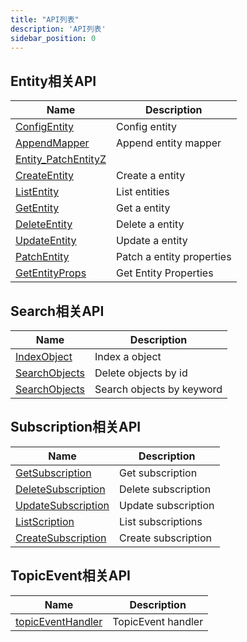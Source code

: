 ```yaml
---
title: "API列表"
description: 'API列表'
sidebar_position: 0
---
```





## Entity相关API

| Name |  Description | 
| ---- |  ----------- | 
| [ConfigEntity](./method_ConfigEntity)|  Config entity |
| [AppendMapper](./method_AppendMapper)|  Append entity mapper |
| [Entity_PatchEntityZ](./method_Entity_PatchEntityZ)|   |
| [CreateEntity](./method_CreateEntity)|  Create a entity |
| [ListEntity](./method_ListEntity)|  List entities |
| [GetEntity](./method_GetEntity)|  Get a entity |
| [DeleteEntity](./method_DeleteEntity)|  Delete a entity |
| [UpdateEntity](./method_UpdateEntity)|  Update a entity |
| [PatchEntity](./method_PatchEntity)|  Patch a entity properties |
| [GetEntityProps](./method_GetEntityProps)|  Get Entity Properties |


## Search相关API

| Name |  Description | 
| ---- |  ----------- | 
| [IndexObject](./method_IndexObject)|  Index a object |
| [SearchObjects](./method_SearchObjects)|  Delete objects by id |
| [SearchObjects](./method_SearchObjects)|  Search objects by keyword |


## Subscription相关API

| Name |  Description | 
| ---- |  ----------- | 
| [GetSubscription](./method_GetSubscription)|  Get subscription |
| [DeleteSubscription](./method_DeleteSubscription)|  Delete subscription |
| [UpdateSubscription](./method_UpdateSubscription)|  Update subscription |
| [ListScription](./method_ListScription)|  List subscriptions |
| [CreateSubscription](./method_CreateSubscription)|  Create subscription |


## TopicEvent相关API

| Name |  Description | 
| ---- |  ----------- | 
| [topicEventHandler](./method_topicEventHandler)|  TopicEvent handler |

